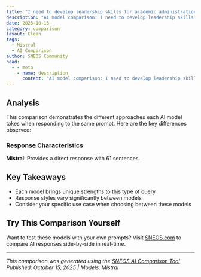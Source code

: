 ```yaml
---
title: "I need to develop leadership skills for academic administration. Guide me: 1) Volunteer for leadership roles (program director"
description: "AI model comparison: I need to develop leadership skills for academic administration. Guide me: 1) Volunteer for leadersh..."
date: 2025-10-15
category: comparison
layout: Clean
tags:
  - Mistral
  - AI Comparison
author: SNEOS Community
head:
  - - meta
    - name: description
      content: "AI model comparison: I need to develop leadership skills for academic administration. Guide me: 1) Volunteer for leadership roles (program di..."
---
```


<ChatComparison
  title="I need to develop leadership skills for academic administration. Guide me: 1) Volunteer for leadership roles (program director"
  prompt="I need to develop leadership skills for academic administration. Guide me: 1) Volunteer for leadership roles (program director"
  :responses='{"Mistral": "Developing leadership skills for academic administration is a commendable goal. Volunteering for leadership roles, such as becoming a program director, is an excellent way to gain practical experience and enhance your leadership abilities. Here\u2019s a step-by-step guide to help you on this journey:\n\n### 1. Volunteer for Leadership Roles\n\n#### a. Identify Opportunities\n- **Research Available Positions:** Look for openings within your institution or department for roles like program director, committee chair, or other administrative positions.\n- **Network:** Talk to colleagues, mentors, and supervisors about your interest in leadership roles. They may know of opportunities or be able to recommend you.\n\n#### b. Prepare Your Application\n- **Update Your CV:** Highlight any previous leadership experience, relevant skills, and accomplishments.\n- **Craft a Strong Cover Letter:** Explain why you are interested in the role and how your skills and experience make you a strong candidate.\n\n#### c. Develop a Vision\n- **Understand the Role:** Research the responsibilities and expectations of a program director.\n- **Create a Vision Statement:** Outline your goals and how you plan to achieve them. This will demonstrate your strategic thinking and commitment.\n\n### 2. Build Essential Skills\n\n#### a. Communication\n- **Effective Communication:** Learn to communicate clearly and effectively with faculty, staff, students, and external stakeholders.\n- **Active Listening:** Develop the ability to listen actively and empathetically to understand the needs and concerns of others.\n\n#### b. Decision-Making\n- **Analytical Thinking:** Enhance your ability to analyze complex situations and make informed decisions.\n- **Problem-Solving:** Develop strategies for identifying and solving problems efficiently.\n\n#### c. Team Management\n- **Leadership Styles:** Understand different leadership styles and when to use them.\n- **Team Building:** Learn how to build and manage effective teams, fostering collaboration and motivation.\n\n### 3. Seek Mentorship and Training\n\n#### a. Find a Mentor\n- **Identify Potential Mentors:** Look for experienced academic administrators who can provide guidance and support.\n- **Establish a Relationship:** Regularly meet with your mentor to discuss challenges, seek advice, and learn from their experiences.\n\n#### b. Participate in Training Programs\n- **Workshops and Seminars:** Attend workshops, seminars, and conferences focused on academic leadership and administration.\n- **Online Courses:** Enroll in online courses or certifications that cover topics like strategic planning, budget management, and academic policy.\n\n### 4. Gain Practical Experience\n\n#### a. Take on Small Projects\n- **Initiate Projects:** Start with smaller projects or initiatives within your department to gain hands-on experience.\n- **Collaborate:** Work with colleagues on committees or task forces to understand the dynamics of academic administration.\n\n#### b. Seek Feedback\n- **Regular Feedback:** Actively seek feedback from colleagues, supervisors, and mentors to identify areas for improvement.\n- **Self-Reflection:** Regularly reflect on your experiences and identify what you did well and what you could improve.\n\n### 5. Stay Updated with Industry Trends\n\n#### a. Read Academic Journals\n- **Stay Informed:** Read academic journals, articles, and books on higher education administration and leadership.\n- **Join Professional Organizations:** Become a member of professional organizations related to academic administration to stay updated on best practices and industry trends.\n\n#### b. Attend Conferences\n- **Networking:** Attend conferences and workshops to network with other academic leaders and learn from their experiences.\n- **Presentations:** Consider presenting your own work or experiences at conferences to gain recognition and feedback.\n\n### 6. Develop a Strategic Plan\n\n#### a. Set Clear Goals\n- **Short-Term Goals:** Identify immediate goals you want to achieve in your leadership role.\n- **Long-Term Goals:** Develop a vision for the long-term success of the program and how you plan to achieve it.\n\n#### b. Monitor Progress\n- **Regular Reviews:** Regularly review your progress and adjust your strategies as needed.\n- **Accountability:** Hold yourself and your team accountable for achieving the set goals.\n\n### 7. Foster a Positive Work Environment\n\n#### a. Encourage Collaboration\n- **Teamwork:** Foster a collaborative environment where team members feel valued and supported.\n- **Open Communication:** Encourage open communication and feedback to address issues promptly.\n\n#### b. Promote Professional Development\n- **Opportunities for Growth:** Provide opportunities for professional development and growth for your team members.\n- **Recognition:** Recognize and reward the contributions and achievements of your team.\n\nBy following these steps, you can effectively develop the leadership skills necessary for academic administration and excel in roles like program director. Good luck on your journey!"}' published-date="{DateTime.UtcNow:HH:mm}"
/>

## Analysis

This comparison demonstrates the different approaches each AI model takes when responding to the same prompt. Here are the key differences observed:

### Response Characteristics

**Mistral**: Provides a direct response with 61 sentences. 

## Key Takeaways

- Each model brings unique strengths to this type of query
- Response styles vary significantly between models
- Consider your specific use case when choosing between these models

## Try This Comparison Yourself

Want to test these models with your own prompts? Visit [SNEOS.com](https://sneos.com) to compare AI responses side-by-side in real-time.

---

*This comparison was generated using the [SNEOS AI Comparison Tool](https://sneos.com)*
*Published: October 15, 2025 | Models: Mistral*
